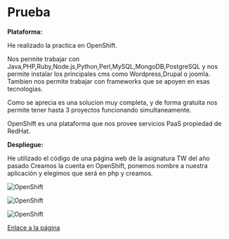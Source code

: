 Prueba
===========
**Plataforma:**

He realizado la practica en OpenShift.

Nos permite trabajar con Java,PHP,Ruby,Node.js,Python,Perl,MySQL,MongoDB,PostgreSQL y nos permite instalar los principales cms como Wordpress,Drupal o joomla. Tambien nos permite trabajar con frameworks que se apoyen en esas tecnologias.

Como se aprecia es una solucion muy completa, y de forma gratuita nos permite tener hasta 3 proyectos funcionando simultaneamente.

OpenShift es una plataforma que nos provee servicios PaaS propiedad de RedHat.

**Despliegue:**

He utilizado el código de una página web de la asignatura TW del año pasado
Creamos la cuenta en OpenShift, ponemos nombre a nuestra aplicación y elegimos que será en php y creamos.

![](./images/Selección_016.png "OpenShift")

![](./images/Selección_017.png "OpenShift")

![](./images/Selección_018.png "OpenShift")


[Enlace a la página](http://practica1iv-yonatan24891.rhcloud.com/periodico/)

